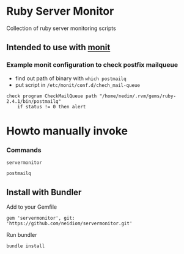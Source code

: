 # Ruby Server Monitor
Collection of ruby server monitoring scripts

## Intended to use with [monit](https://mmonit.com/monit/)

### Example monit configuration to check postfix mailqueue
* find out path of binary with ``which postmailq ``
* put script in ``/etc/monit/conf.d/chech_mail-queue ``

```
check program CheckMailQueue path "/home/nedim/.rvm/gems/ruby-2.4.1/bin/postmailq"
    if status != 0 then alert
```

# Howto manually invoke

### Commands

```servermonitor```

```postmailq```

## Install with Bundler
Add to your Gemfile
```
gem 'servermonitor', git: 'https://github.com/neidiom/servermonitor.git'
```
Run bundler
```
bundle install
```

